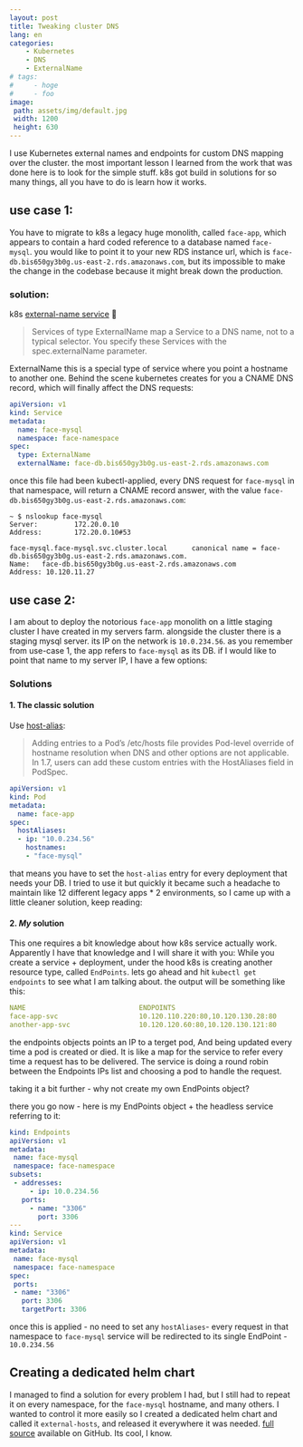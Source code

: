 ```yaml
---
layout: post
title: Tweaking cluster DNS
lang: en
categories:
    - Kubernetes
    - DNS
    - ExternalName
# tags:
#     - hoge
#     - foo
image:
 path: assets/img/default.jpg
 width: 1200
 height: 630
---
```


I use Kubernetes external names and endpoints for custom DNS mapping over the cluster. the most important lesson I learned from the work that was done here is to look for the simple stuff. k8s got build in solutions for so many things, all you have to do is learn how it works.

## use case 1:

You have to migrate to k8s a legacy huge monolith, called `face-app`, which appears to contain a hard coded reference to a database named `face-mysql`. you would like to point it to your new RDS instance url, which is `face-db.bis650gy3b0g.us-east-2.rds.amazonaws.com`, but its impossible to make the change in the codebase because it might break down the production.

### solution: 

k8s [external-name service](https://kubernetes.io/docs/concepts/services-networking/service/#externalname) :tada:

>Services of type ExternalName map a Service to a DNS name, not to a typical selector. You specify these Services with the spec.externalName parameter.

ExternalName this is a special type of service where you point a hostname to another one.
Behind the scene kubernetes creates for you a CNAME DNS record, which will finally affect the DNS requests:

```yaml
apiVersion: v1
kind: Service
metadata:
  name: face-mysql
  namespace: face-namespace
spec:
  type: ExternalName
  externalName: face-db.bis650gy3b0g.us-east-2.rds.amazonaws.com
```	
  
once this file had been kubectl-applied, every DNS request for `face-mysql` in that namespace, will return a CNAME record answer, with the value `face-db.bis650gy3b0g.us-east-2.rds.amazonaws.com`:


```console
~ $ nslookup face-mysql
Server:         172.20.0.10 
Address:        172.20.0.10#53

face-mysql.face-mysql.svc.cluster.local      canonical name = face-db.bis650gy3b0g.us-east-2.rds.amazonaws.com.
Name:   face-db.bis650gy3b0g.us-east-2.rds.amazonaws.com
Address: 10.120.11.27
```

## use case 2: 
I am about to deploy the notorious `face-app` monolith on a little staging cluster I have created in my servers farm. alongside the cluster there is a staging mysql server. its IP on the network is `10.0.234.56`.
as you remember from use-case 1, the app refers to `face-mysql` as its DB. if I would like to point that name to my server IP, I have a few options:

### Solutions

#### 1. The classic solution
Use [host-alias](https://kubernetes.io/docs/concepts/services-networking/add-entries-to-pod-etc-hosts-with-host-aliases/#adding-additional-entries-with-hostaliases):

>Adding entries to a Pod’s /etc/hosts file provides Pod-level override of hostname resolution when DNS and other options are not applicable. In 1.7, users can add these custom entries with the HostAliases field in PodSpec.

```yaml
apiVersion: v1
kind: Pod
metadata:
  name: face-app
spec:
  hostAliases:
  - ip: "10.0.234.56"
    hostnames:
    - "face-mysql"
```

that means you have to set the `host-alias` entry for every deployment that needs your DB. I tried to use it but quickly it became such a headache to maintain like 12 different legacy apps * 2 environments, so I came up with a little cleaner solution, keep reading:

#### 2. *My* solution

This one requires a bit knowledge about how k8s service actually work. Apparently I have that knowledge and I will share it with you:
While you create a service + deployment, under the hood k8s is creating another resource type, called `EndPoints`. lets go ahead and hit `kubectl get endpoints` to see what I am talking about. the output will be something like this:

```yaml
NAME							ENDPOINTS                                AGE
face-app-svc					10.120.110.220:80,10.120.130.28:80       2d8h
another-app-svc					10.120.120.60:80,10.120.130.121:80       2d8h
```

the endpoints objects points an IP to a terget pod, And being updated every time a pod is created or died. It is like a map for the service to refer every time a request has to be delivered. The service is doing a round robin between the Endpoints IPs list and choosing a pod to handle the request.

taking it a bit further - why not create my own EndPoints object?

there you go now - here is my EndPoints object + the headless service referring to it:

```yaml
kind: Endpoints
apiVersion: v1
metadata:
 name: face-mysql
 namespace: face-namespace
subsets:
 - addresses:
     - ip: 10.0.234.56
   ports:
     - name: "3306"
       port: 3306
---
kind: Service
apiVersion: v1
metadata:
 name: face-mysql
 namespace: face-namespace
spec:
 ports:
 - name: "3306"
   port: 3306
   targetPort: 3306
```
once this is applied - no need to set any `hostAliases`- every request in that namespace to `face-mysql` service will be redirected to its single EndPoint - `10.0.234.56`

## Creating a dedicated helm chart
I managed to find a solution for every problem I had, but I still had to repeat it on every namespace, for the `face-mysql` hostname, and many others.
I wanted to control it more easily so I created a dedicated helm chart and called it `external-hosts`, and released it everywhere it was needed. 
[full source](https://gist.github.com/Efrat19/9a428d3730f859e2bf43c7b98587737a) available on GitHub. 
Its cool, I know.



